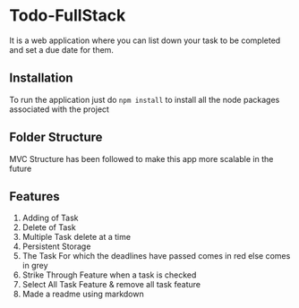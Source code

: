 # Todo-FullStack

It is a web application where you can list down your task to be completed and set a due date for them. 

## Installation

To run the application just do `npm install` to install all the node packages associated with the project

## Folder Structure
MVC Structure has been followed to make this app more scalable in the future

## Features
1) Adding of Task
2) Delete of Task
3) Multiple Task delete at a time
4) Persistent Storage 
5) The Task For which the deadlines have passed comes in red else comes in grey
6) Strike Through Feature when a task is checked
7) Select All Task Feature & remove all task feature
8) Made a readme using markdown